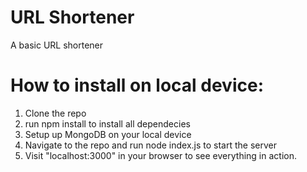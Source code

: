 # URL Shortener
A basic URL shortener
# How to install on local device:
1. Clone the repo
2. run npm install to install all dependecies
3. Setup up MongoDB on your local device
4. Navigate to the repo and run node index.js to start the server
5. Visit "localhost:3000" in your browser to see everything in action.
